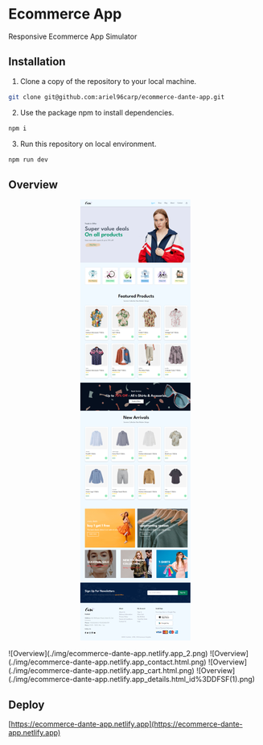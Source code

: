 # Ecommerce App
Responsive Ecommerce App Simulator

## Installation
1. Clone a copy of the repository to your local machine.
```bash
git clone git@github.com:ariel96carp/ecommerce-dante-app.git
```

2. Use the package npm to install dependencies.
```bash
npm i
```
3. Run this repository on local environment.
```bash
npm run dev
```

## Overview
<p align="center">
    <img alt="Overview" src="./img/ecommerce-dante-app.netlify.app_(1).png">
</p>
![Overview](./img/ecommerce-dante-app.netlify.app_2.png)
![Overview](./img/ecommerce-dante-app.netlify.app_contact.html.png)
![Overview](./img/ecommerce-dante-app.netlify.app_cart.html.png)
![Overview](./img/ecommerce-dante-app.netlify.app_details.html_id%3DDFSF(1).png)

## Deploy
[https://ecommerce-dante-app.netlify.app](https://ecommerce-dante-app.netlify.app)
